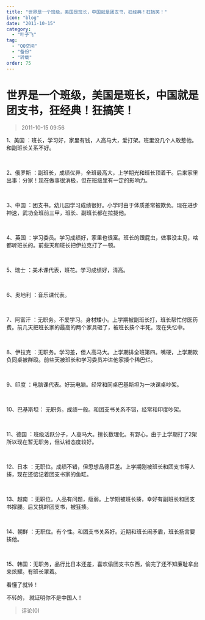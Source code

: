 ```yaml
---
title: "世界是一个班级，美国是班长，中国就是团支书，狂经典！狂搞笑！"
icon: "blog"
date: "2011-10-15"
category:
  - "叶子飞"
tag:
  - "QQ空间"
  - "备份"
  - "转载"
order: 75
---
```

# 世界是一个班级，美国是班长，中国就是团支书，狂经典！狂搞笑！
> 2011-10-15 09:56


1、美国 ：班长，学习好，家里有钱，人高马大，爱打架。班里没几个人敢惹他。和副班长关系不好。 ­

­

2、俄罗斯 ：副班长，成绩优异，全班最高大，上学期光和班长顶着干。后来家里出事：分家！现在做事很消极，但在班级里有一定的影响力。 ­

­

3、中国 ：团支书。幼儿园学习成绩很好。小学时由于体质差常被欺负。现在进步神速，武功全班前三甲，班长、副班长都在拉拢他。　　 ­

­

4、英国 ：学习委员。学习成绩好，家里也很富。班长的跟屁虫，做事没主见，啥都听班长的。前些天和班长把伊拉克打了一顿。 ­

­

5、瑞士 ：美术课代表，班花。学习成绩好，清高。 ­

­

6、奥地利 ：音乐课代表。 ­

­

7、阿富汗 ：无职务。不爱学习。身材矮小。上学期被副班长打，班长帮忙付医药费。前几天把班长家的最高的两个家具砸了，被班长揍个半死。现在失忆中。 ­

­

8、伊拉克 ：无职务。学习差，但人高马大。上学期排全班第四。嘴硬，上学期欺负同桌被群殴。前些天被班长和学习委员冲进他家揍个稀巴烂。 ­

­

9、印度 ：电脑课代表。好玩电脑。经常和同桌巴基斯坦为一块课桌吵架。 ­

­

10、巴基斯坦： 无职务。成绩一般。和团支书关系不错，经常和印度吵架。 ­

­

11、德国 ：班级活跃分子，人高马大。擅长数理化。有野心。由于上学期打了2架所以现在暂无职务，但认错态度较好。 ­

­

12、日本 ：无职位。成绩不错，但思想品德巨差。上学期刚被班长和团支书等人揍，现在还惦记着团支书家的鱼缸。 ­

­

13、越南 ：无职位。人品有问题，瘦弱。上学期被班长揍，幸好有副班长和团支书撑腰。后又挑衅团支书，被狂揍。 ­

­

14、朝鲜 ：无职位。有个性。和团支书关系好。近期和班长闹矛盾，班长扬言要揍他。 ­

­

15、韩国：无职务，品行比日本还差，喜欢偷团支书东西，偷完了还不知廉耻拿出来炫耀。有班长罩着。

看懂了就转！   

不转的， 就证明你不是中国人！­
> 评论(0)

